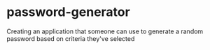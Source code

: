 # password-generator
Creating an application that someone can use to generate a random password based on criteria they've selected
